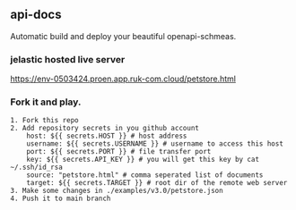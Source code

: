## api-docs

Automatic build and deploy your beautiful openapi-schmeas.

### jelastic hosted live server

https://env-0503424.proen.app.ruk-com.cloud/petstore.html

### Fork it and play.

    1. Fork this repo
    2. Add repository secrets in you github account
        host: ${{ secrets.HOST }} # host address
        username: ${{ secrets.USERNAME }} # username to access this host
        port: ${{ secrets.PORT }} # file transfer port
        key: ${{ secrets.API_KEY }} # you will get this key by cat ~/.ssh/id_rsa
        source: "petstore.html" # comma seperated list of documents
        target: ${{ secrets.TARGET }} # root dir of the remote web server
    3. Make some changes in ./examples/v3.0/petstore.json
    4. Push it to main branch
